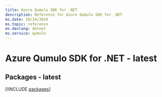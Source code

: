 ```yaml
---
title: Azure Qumulo SDK for .NET
description: Reference for Azure Qumulo SDK for .NET
ms.date: 10/24/2024
ms.topic: reference
ms.devlang: dotnet
ms.service: qumulo
---
```

# Azure Qumulo SDK for .NET - latest
## Packages - latest
[!INCLUDE [packages](qumulo-index.md)]